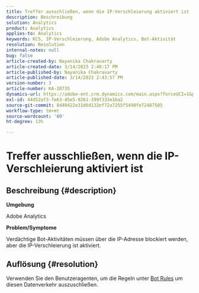 ```yaml
---
title: Treffer ausschließen, wenn die IP-Verschleierung aktiviert ist
description: Beschreibung
solution: Analytics
product: Analytics
applies-to: Analytics
keywords: KCS, IP-Verschleierung, Adobe Analytics, Bot-Aktivität
resolution: Resolution
internal-notes: null
bug: false
article-created-by: Nayanika Chakravarty
article-created-date: 3/14/2023 2:40:17 PM
article-published-by: Nayanika Chakravarty
article-published-date: 3/14/2023 2:43:57 PM
version-number: 3
article-number: KA-20735
dynamics-url: https://adobe-ent.crm.dynamics.com/main.aspx?forceUCI=1&pagetype=entityrecord&etn=knowledgearticle&id=a7314f20-76c2-ed11-83ff-6045bd006a22
exl-id: 44d52af3-fe63-45e5-9261-399f333e1ba2
source-git-commit: 8d40422e31d6d132ef72a7255f5490fe72487505
workflow-type: tm+mt
source-wordcount: '60'
ht-degree: 13%

---
```


# Treffer ausschließen, wenn die IP-Verschleierung aktiviert ist

## Beschreibung {#description}


<b>Umgebung</b>

Adobe Analytics

<b>Problem/Symptome</b>

Verdächtige Bot-Aktivitäten müssen über die IP-Adresse blockiert werden, aber die IP-Verschleierung ist aktiviert.


## Auflösung {#resolution}


Verwenden Sie den Benutzeragenten, um die Regeln unter [Bot Rules](https://experienceleague.adobe.com/docs/analytics/admin/admin-tools/manage-report-suites/edit-report-suite/report-suite-general/bot-removal/bot-rules.html?lang=en) um diesen Datenverkehr auszuschließen.
